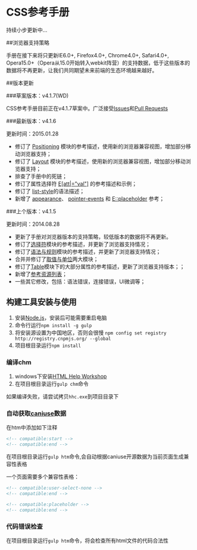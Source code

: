 CSS参考手册
==========

持续小步更新中...

##浏览器支持策略

手册在接下来将只更新IE6.0+, Firefox4.0+, Chrome4.0+, Safari4.0+, Opera15.0+（Opera从15.0开始转入webkit阵营）的支持数据，低于这些版本的数据将不再更新，让我们共同期望未来前端的生态环境越来越好。

##版本更新

###草案版本：v4.1.7(WD)

CSS参考手册目前正在v4.1.7草案中。广泛接受[Issues](https://github.com/doyoe/css-handbook/issues)和[Pull Requests](https://github.com/doyoe/css-handbook/pulls)


###最新版本：v4.1.6

更新时间：2015.01.28

* 修订了 [Positioning](http://css.doyoe.com/properties/positioning/index.htm) 模块的参考描述，使用新的浏览器兼容视图，增加部分移动浏览器支持；
* 修订了 [Layout](http://css.doyoe.com/properties/layout/index.htm) 模块的参考描述，使用新的浏览器兼容视图，增加部分移动浏览器支持；
* 排查了手册中的死链；
* 修订了属性选择符 [E[att|="val"]](http://css.doyoe.com/selectors/attribute/att7.htm) 的参考描述和示例；
* 修订了 [list-style](http://css.doyoe.com/properties/list/list-style.htm)的语法描述；
* 新增了 [appearance](http://css.doyoe.com/properties/user-interface/appearance.htm)、 [pointer-events](http://css.doyoe.com/properties/user-interface/pointer-events.htm) 和 [E::placeholder](http://css.doyoe.com/selectors/pseudo-element/placeholder.htm) 参考；


###上个版本：v4.1.5

更新时间：2014.08.28

* 更新了手册对浏览器版本的支持策略，较低版本的数据将不再更新。</li>
* 修订了[选择符](http://css.doyoe.com/selectors/index.htm)模块的参考描述，并更新了浏览器支持情况；
* 修订了[语法与规则](http://css.doyoe.com/rules/index.htm)模块的参考描述，并更新了浏览器支持情况；
* 合并并修订了[取值与单位](http://css.doyoe.com/values/index.htm)两大模块；
* 修订了[Table](http://css.doyoe.com/properties/table/index.htm)模块下的大部分属性的参考描述，更新了浏览器支持版本；；
* 新增了[参考资源列表](http://css.doyoe.com/experience/refer.htm)；
* 一些其它修改，包括：语法错误，连接错误，UI微调等；

## 构建工具安装与使用

1. 安装[Node.js](http://nodejs.org/download/)，安装后可能需要重启电脑
1. 命令行运行`npm install -g gulp `
1. 将安装源设置为中国地区，否则会很慢 `npm config set registry http://registry.cnpmjs.org/ --global`
1. 项目根目录运行`npm install`

### 编译chm

1. windows下安装[HTML Help Workshop](http://download.microsoft.com/download/0/A/9/0A939EF6-E31C-430F-A3DF-DFAE7960D564/htmlhelp.exe)
1. 在项目根目录运行`gulp chm`命令

如果编译失败，请尝试拷贝`hhc.exe`到项目目录下

### 自动获取[caniuse](http://caniuse.com/)数据

在htm中添加如下注释

```HTML
<!-- compatible:start -->
<!-- compatible:end -->
```

在项目根目录运行`gulp htm`命令,会自动根据caniuse开源数据为当前页面生成兼容性表格

一个页面需要多个兼容性表格：
```HTML
<!-- compatible:user-select-none -->
<!-- compatible:end -->

<!-- compatible:placeholder -->
<!-- compatible:end -->
```

### 代码错误检查

在项目根目录运行`gulp htm`命令，将会检查所有html文件的代码合法性
